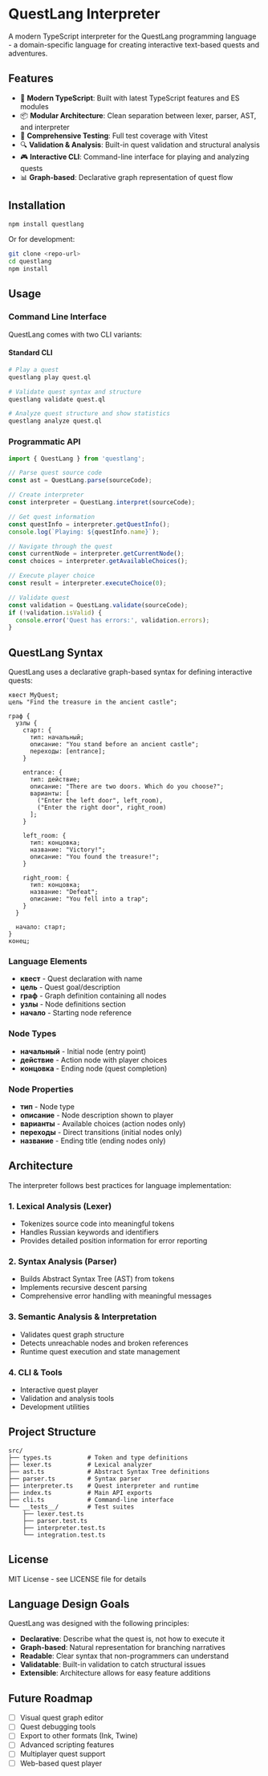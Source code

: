 # QuestLang Interpreter

A modern TypeScript interpreter for the QuestLang programming language - a domain-specific language for creating interactive text-based quests and adventures.

## Features

- 🚀 **Modern TypeScript**: Built with latest TypeScript features and ES modules
- 📦 **Modular Architecture**: Clean separation between lexer, parser, AST, and interpreter
- 🧪 **Comprehensive Testing**: Full test coverage with Vitest
- 🔍 **Validation & Analysis**: Built-in quest validation and structural analysis
- 🎮 **Interactive CLI**: Command-line interface for playing and analyzing quests
- 📊 **Graph-based**: Declarative graph representation of quest flow

## Installation

```bash
npm install questlang
```

Or for development:

```bash
git clone <repo-url>
cd questlang
npm install
```

## Usage

### Command Line Interface

QuestLang comes with two CLI variants:

#### Standard CLI
```bash
# Play a quest
questlang play quest.ql

# Validate quest syntax and structure
questlang validate quest.ql

# Analyze quest structure and show statistics
questlang analyze quest.ql
```

### Programmatic API

```typescript
import { QuestLang } from 'questlang';

// Parse quest source code
const ast = QuestLang.parse(sourceCode);

// Create interpreter
const interpreter = QuestLang.interpret(sourceCode);

// Get quest information
const questInfo = interpreter.getQuestInfo();
console.log(`Playing: ${questInfo.name}`);

// Navigate through the quest
const currentNode = interpreter.getCurrentNode();
const choices = interpreter.getAvailableChoices();

// Execute player choice
const result = interpreter.executeChoice(0);

// Validate quest
const validation = QuestLang.validate(sourceCode);
if (!validation.isValid) {
  console.error('Quest has errors:', validation.errors);
}
```

## QuestLang Syntax

QuestLang uses a declarative graph-based syntax for defining interactive quests:

```questlang
квест MyQuest;
цель "Find the treasure in the ancient castle";

граф {
  узлы {
    старт: {
      тип: начальный;
      описание: "You stand before an ancient castle";
      переходы: [entrance];
    }

    entrance: {
      тип: действие;
      описание: "There are two doors. Which do you choose?";
      варианты: [
        ("Enter the left door", left_room),
        ("Enter the right door", right_room)
      ];
    }

    left_room: {
      тип: концовка;
      название: "Victory!";
      описание: "You found the treasure!";
    }

    right_room: {
      тип: концовка;
      название: "Defeat";
      описание: "You fell into a trap";
    }
  }

  начало: старт;
}
конец;
```

### Language Elements

- **квест** - Quest declaration with name
- **цель** - Quest goal/description
- **граф** - Graph definition containing all nodes
- **узлы** - Node definitions section
- **начало** - Starting node reference

### Node Types

- **начальный** - Initial node (entry point)
- **действие** - Action node with player choices
- **концовка** - Ending node (quest completion)

### Node Properties

- **тип** - Node type
- **описание** - Node description shown to player
- **варианты** - Available choices (action nodes only)
- **переходы** - Direct transitions (initial nodes only)
- **название** - Ending title (ending nodes only)

## Architecture

The interpreter follows best practices for language implementation:

### 1. Lexical Analysis (Lexer)
- Tokenizes source code into meaningful tokens
- Handles Russian keywords and identifiers
- Provides detailed position information for error reporting

### 2. Syntax Analysis (Parser)
- Builds Abstract Syntax Tree (AST) from tokens
- Implements recursive descent parsing
- Comprehensive error handling with meaningful messages

### 3. Semantic Analysis & Interpretation
- Validates quest graph structure
- Detects unreachable nodes and broken references
- Runtime quest execution and state management

### 4. CLI & Tools
- Interactive quest player
- Validation and analysis tools
- Development utilities

## Project Structure

```
src/
├── types.ts          # Token and type definitions
├── lexer.ts          # Lexical analyzer
├── ast.ts            # Abstract Syntax Tree definitions
├── parser.ts         # Syntax parser
├── interpreter.ts    # Quest interpreter and runtime
├── index.ts          # Main API exports
├── cli.ts            # Command-line interface
└── __tests__/        # Test suites
    ├── lexer.test.ts
    ├── parser.test.ts
    ├── interpreter.test.ts
    └── integration.test.ts
```

## License

MIT License - see LICENSE file for details

## Language Design Goals

QuestLang was designed with the following principles:

- **Declarative**: Describe what the quest is, not how to execute it
- **Graph-based**: Natural representation for branching narratives
- **Readable**: Clear syntax that non-programmers can understand
- **Validatable**: Built-in validation to catch structural issues
- **Extensible**: Architecture allows for easy feature additions

## Future Roadmap

- [ ] Visual quest graph editor
- [ ] Quest debugging tools
- [ ] Export to other formats (Ink, Twine)
- [ ] Advanced scripting features
- [ ] Multiplayer quest support
- [ ] Web-based quest player
